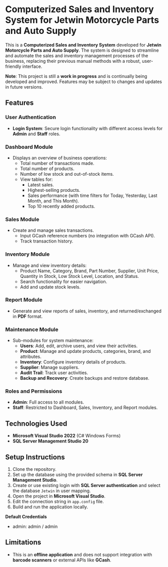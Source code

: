 # Computerized Sales and Inventory System for Jetwin Motorcycle Parts and Auto Supply

This is a **Computerized Sales and Inventory System** developed for **Jetwin Motorcycle Parts and Auto Supply**. The system is designed to streamline and automate the sales and inventory management processes of the business, replacing their previous manual methods with a robust, user-friendly interface.

**Note**: This project is still a **work in progress** and is continually being developed and improved. Features may be subject to changes and updates in future versions.


## Features

### User Authentication
- **Login System**: Secure login functionality with different access levels for **Admin** and **Staff** roles.

### Dashboard Module
- Displays an overview of business operations:
  - Total number of transactions made.
  - Total number of products.
  - Number of low stock and out-of-stock items.
  - View tables for:
    - Latest sales.
    - Highest-selling products.
    - Sales performance (with time filters for Today, Yesterday, Last Month, and This Month).
    - Top 10 recently added products.

### Sales Module
- Create and manage sales transactions.
  - Input GCash reference numbers (no integration with GCash API).
  - Track transaction history.

### Inventory Module
- Manage and view inventory details:
  - Product Name, Category, Brand, Part Number, Supplier, Unit Price, Quantity in Stock, Low Stock Level, Location, and Status.
  - Search functionality for easier navigation.
  - Add and update stock levels.

### Report Module
- Generate and view reports of sales, inventory, and returned/exchanged in **PDF** format.

### Maintenance Module
- Sub-modules for system maintenance:
  - **Users**: Add, edit, archive users, and view their activities.
  - **Product**: Manage and update products, categories, brand, and attributes.
  - **Inventory**: Configure inventory details of products.
  - **Supplier**: Manage suppliers.
  - **Audit Trail**: Track user activities.
  - **Backup and Recovery**: Create backups and restore database.

### Roles and Permissions
- **Admin**: Full access to all modules.
- **Staff**: Restricted to Dashboard, Sales, Inventory, and Report modules.

## Technologies Used
- **Microsoft Visual Studio 2022** (C# Windows Forms)
- **SQL Server Management Studio 20**


## Setup Instructions

1. Clone the repository.
2. Set up the database using the provided schema in **SQL Server Management Studio**.
3. Create or use existing login with **SQL Server authentication** and select the database `Jetwin` in user mapping.
4. Open the project in **Microsoft Visual Studio**.
5. Edit the connection string in `app.config` file.
6. Build and run the application locally.


**Default Credentials**
- admin:  admin / admin


## Limitations
- This is an **offline application** and does not support integration with **barcode scanners** or external APIs like **GCash**.
